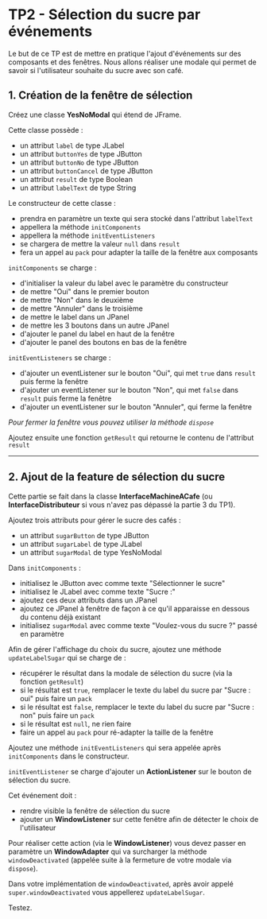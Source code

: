 # TP2 - Sélection du sucre par événements

Le but de ce TP est de mettre en pratique l'ajout d'événements sur des composants et des fenêtres. Nous allons réaliser une modale qui permet de savoir si l'utilisateur souhaite du sucre avec son café.

## 1. Création de la fenêtre de sélection

Créez une classe **YesNoModal** qui étend de JFrame.

Cette classe possède :

- un attribut `label` de type JLabel
- un attribut `buttonYes` de type JButton
- un attribut `buttonNo` de type JButton
- un attribut `buttonCancel` de type JButton
- un attribut `result` de type Boolean
- un attribut `labelText` de type String

Le constructeur de cette classe :

- prendra en paramètre un texte qui sera stocké dans l'attribut `labelText`
- appellera la méthode `initComponents`
- appellera la méthode `initEventListeners`
- se chargera de mettre la valeur `null` dans `result`
- fera un appel au `pack` pour adapter la taille de la fenêtre aux composants

`initComponents` se charge :

- d'initialiser la valeur du label avec le paramètre du constructeur
- de mettre "Oui" dans le premier bouton
- de mettre "Non" dans le deuxième
- de mettre "Annuler" dans le troisième
- de mettre le label dans un JPanel
- de mettre les 3 boutons dans un autre JPanel
- d'ajouter le panel du label en haut de la fenêtre
- d'ajouter le panel des boutons en bas de la fenêtre

`initEventListeners` se charge :

- d'ajouter un eventListener sur le bouton "Oui", qui met `true` dans `result` puis ferme la fenêtre
- d'ajouter un eventListener sur le bouton "Non", qui met `false` dans `result` puis ferme la fenêtre
- d'ajouter un eventListener sur le bouton "Annuler", qui ferme la fenêtre

*Pour fermer la fenêtre vous pouvez utiliser la méthode `dispose`*

Ajoutez ensuite une fonction `getResult` qui retourne le contenu de l'attribut `result`

---

## 2. Ajout de la feature de sélection du sucre

Cette partie se fait dans la classe **InterfaceMachineACafe** (ou **InterfaceDistributeur** si vous n'avez pas dépassé la partie 3 du TP1).

Ajoutez trois attributs pour gérer le sucre des cafés :

- un attribut `sugarButton` de type JButton
- un attribut `sugarLabel` de type JLabel
- un attribut `sugarModal` de type YesNoModal

Dans `initComponents` :

- initialisez le JButton avec comme texte "Sélectionner le sucre"
- initialisez le JLabel avec comme texte "Sucre :"
- ajoutez ces deux attributs dans un JPanel
- ajoutez ce JPanel à fenêtre de façon à ce qu'il apparaisse en dessous du contenu déjà existant
- initialisez `sugarModal` avec comme texte "Voulez-vous du sucre ?" passé en paramètre

Afin de gérer l'affichage du choix du sucre, ajoutez une méthode `updateLabelSugar` qui se charge de :

- récupérer le résultat dans la modale de sélection du sucre (via la fonction `getResult`)
- si le résultat est `true`, remplacer le texte du label du sucre par "Sucre : oui" puis faire un `pack`
- si le résultat est `false`, remplacer le texte du label du sucre par "Sucre : non" puis faire un `pack`
- si le résultat est `null`, ne rien faire
- faire un appel au `pack` pour ré-adapter la taille de la fenêtre

Ajoutez une méthode `initEventListeners` qui sera appelée après `initComponents` dans le constructeur.

`initEventListener` se charge d'ajouter un **ActionListener** sur le bouton de sélection du sucre.

Cet événement doit :

- rendre visible la fenêtre de sélection du sucre
- ajouter un **WindowListener** sur cette fenêtre afin de détecter le choix de l'utilisateur

Pour réaliser cette action (via le **WindowListener**) vous devez passer en paramètre un **WindowAdapter** qui va surcharger la méthode `windowDeactivated` (appelée suite à la fermeture de votre modale via `dispose`).

Dans votre implémentation de `windowDeactivated`, après avoir appelé `super.windowDeactivated` vous appellerez `updateLabelSugar`.

Testez.
